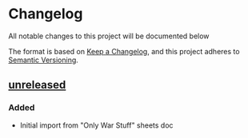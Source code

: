 # Changelog

All notable changes to this project will be documented below

The format is based on [Keep a Changelog](https://keepachangelog.com/en/1.0.0/),
and this project adheres to [Semantic Versioning](https://semver.org/spec/v2.0.0.html).

## [unreleased]

### Added

- Initial import from "Only War Stuff" sheets doc

[unreleased]: https://github.com/Akeboshiwind/olivers-dh2-extras/tree/HEAD
